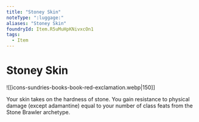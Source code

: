 ```yaml
---
title: "Stoney Skin"
noteType: ":luggage:"
aliases: "Stoney Skin"
foundryId: Item.R5uMuHpKNivxcOn1
tags:
  - Item
---
```


# Stoney Skin
![[icons-sundries-books-book-red-exclamation.webp|150]]

Your skin takes on the hardness of stone. You gain resistance to physical damage (except adamantine) equal to your number of class feats from the Stone Brawler archetype.

